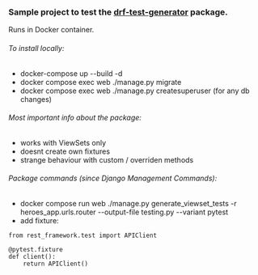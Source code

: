 ### Sample project to test the [drf-test-generator](https://pypi.org/project/drf-test-generator/) package.

Runs in Docker container.
###### To install locally:
- docker-compose up --build -d
- docker compose exec web ./manage.py migrate
- docker compose exec web ./manage.py createsuperuser (for any db changes)

###### Most important info about the package:
- works with ViewSets only
- doesnt create own fixtures
- strange behaviour with custom / overriden methods

###### Package commands (since Django Management Commands):
- docker compose run web ./manage.py generate_viewset_tests -r heroes_app.urls.router --output-file testing.py --variant pytest
- add fixture:

```
from rest_framework.test import APIClient

@pytest.fixture
def client():
    return APIClient()

